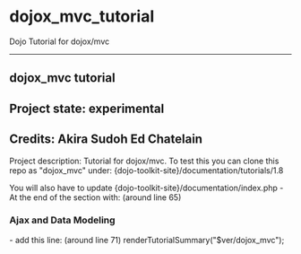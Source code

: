 dojox_mvc_tutorial
==================

Dojo Tutorial for dojox/mvc

-------------------------------------------------------------------------------
dojox_mvc tutorial
-------------------------------------------------------------------------------
Project state: experimental
-------------------------------------------------------------------------------
Credits:
	Akira Sudoh
	Ed Chatelain
-------------------------------------------------------------------------------
Project description:
Tutorial for dojox/mvc.  To test this you can clone this repo as "dojox_mvc" under:
{dojo-toolkit-site}/documentation/tutorials/1.8

You will also have to update {dojo-toolkit-site}/documentation/index.php
	- At the end of the section with: (around line 65)
		<h3 id="ajaxData">Ajax and Data Modeling</h3>
		- add this line: (around line 71)
			renderTutorialSummary("$ver/dojox_mvc");

